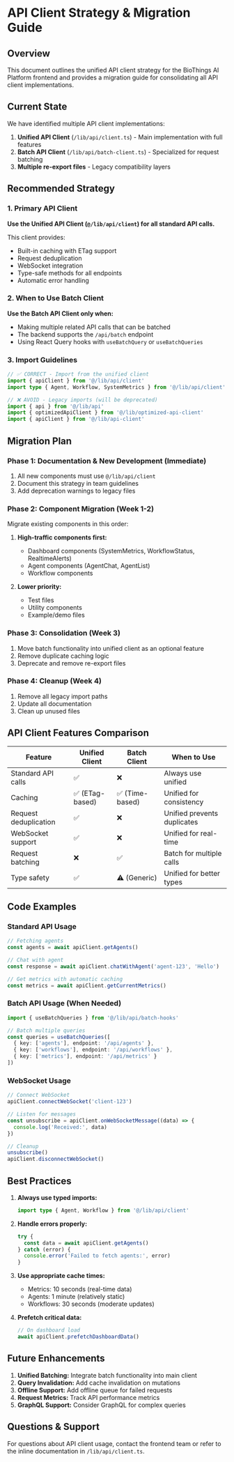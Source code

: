 # API Client Strategy & Migration Guide

## Overview

This document outlines the unified API client strategy for the BioThings AI Platform frontend and provides a migration guide for consolidating all API client implementations.

## Current State

We have identified multiple API client implementations:

1. **Unified API Client** (`/lib/api/client.ts`) - Main implementation with full features
2. **Batch API Client** (`/lib/api/batch-client.ts`) - Specialized for request batching
3. **Multiple re-export files** - Legacy compatibility layers

## Recommended Strategy

### 1. Primary API Client

**Use the Unified API Client (`@/lib/api/client`) for all standard API calls.**

This client provides:
- Built-in caching with ETag support
- Request deduplication
- WebSocket integration
- Type-safe methods for all endpoints
- Automatic error handling

### 2. When to Use Batch Client

**Use the Batch API Client only when:**
- Making multiple related API calls that can be batched
- The backend supports the `/api/batch` endpoint
- Using React Query hooks with `useBatchQuery` or `useBatchQueries`

### 3. Import Guidelines

```typescript
// ✅ CORRECT - Import from the unified client
import { apiClient } from '@/lib/api/client'
import type { Agent, Workflow, SystemMetrics } from '@/lib/api/client'

// ❌ AVOID - Legacy imports (will be deprecated)
import { api } from '@/lib/api'
import { optimizedApiClient } from '@/lib/optimized-api-client'
import { apiClient } from '@/lib/api-client'
```

## Migration Plan

### Phase 1: Documentation & New Development (Immediate)

1. All new components must use `@/lib/api/client`
2. Document this strategy in team guidelines
3. Add deprecation warnings to legacy files

### Phase 2: Component Migration (Week 1-2)

Migrate existing components in this order:

1. **High-traffic components first:**
   - Dashboard components (SystemMetrics, WorkflowStatus, RealtimeAlerts)
   - Agent components (AgentChat, AgentList)
   - Workflow components

2. **Lower priority:**
   - Test files
   - Utility components
   - Example/demo files

### Phase 3: Consolidation (Week 3)

1. Move batch functionality into unified client as an optional feature
2. Remove duplicate caching logic
3. Deprecate and remove re-export files

### Phase 4: Cleanup (Week 4)

1. Remove all legacy import paths
2. Update all documentation
3. Clean up unused files

## API Client Features Comparison

| Feature | Unified Client | Batch Client | When to Use |
|---------|---------------|--------------|-------------|
| Standard API calls | ✅ | ❌ | Always use unified |
| Caching | ✅ (ETag-based) | ✅ (Time-based) | Unified for consistency |
| Request deduplication | ✅ | ❌ | Unified prevents duplicates |
| WebSocket support | ✅ | ❌ | Unified for real-time |
| Request batching | ❌ | ✅ | Batch for multiple calls |
| Type safety | ✅ | ⚠️ (Generic) | Unified for better types |

## Code Examples

### Standard API Usage

```typescript
// Fetching agents
const agents = await apiClient.getAgents()

// Chat with agent
const response = await apiClient.chatWithAgent('agent-123', 'Hello')

// Get metrics with automatic caching
const metrics = await apiClient.getCurrentMetrics()
```

### Batch API Usage (When Needed)

```typescript
import { useBatchQueries } from '@/lib/api/batch-hooks'

// Batch multiple queries
const queries = useBatchQueries([
  { key: ['agents'], endpoint: '/api/agents' },
  { key: ['workflows'], endpoint: '/api/workflows' },
  { key: ['metrics'], endpoint: '/api/metrics' }
])
```

### WebSocket Usage

```typescript
// Connect WebSocket
apiClient.connectWebSocket('client-123')

// Listen for messages
const unsubscribe = apiClient.onWebSocketMessage((data) => {
  console.log('Received:', data)
})

// Cleanup
unsubscribe()
apiClient.disconnectWebSocket()
```

## Best Practices

1. **Always use typed imports:**
   ```typescript
   import type { Agent, Workflow } from '@/lib/api/client'
   ```

2. **Handle errors properly:**
   ```typescript
   try {
     const data = await apiClient.getAgents()
   } catch (error) {
     console.error('Failed to fetch agents:', error)
   }
   ```

3. **Use appropriate cache times:**
   - Metrics: 10 seconds (real-time data)
   - Agents: 1 minute (relatively static)
   - Workflows: 30 seconds (moderate updates)

4. **Prefetch critical data:**
   ```typescript
   // On dashboard load
   await apiClient.prefetchDashboardData()
   ```

## Future Enhancements

1. **Unified Batching:** Integrate batch functionality into main client
2. **Query Invalidation:** Add cache invalidation on mutations
3. **Offline Support:** Add offline queue for failed requests
4. **Request Metrics:** Track API performance metrics
5. **GraphQL Support:** Consider GraphQL for complex queries

## Questions & Support

For questions about API client usage, contact the frontend team or refer to the inline documentation in `/lib/api/client.ts`.